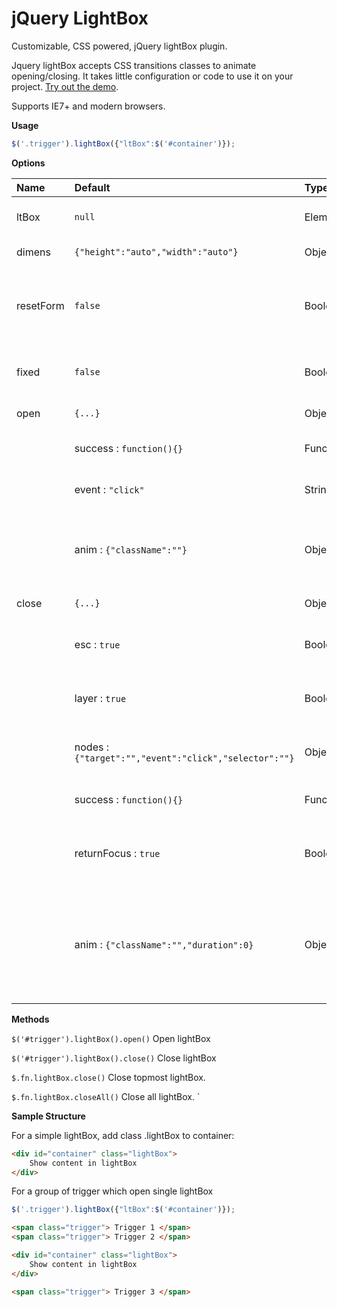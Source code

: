 jQuery LightBox
================

Customizable, CSS powered, jQuery lightBox plugin.

Jquery lightBox accepts CSS transitions classes to animate opening/closing. It takes little configuration or code to use it on your project. [Try out the demo](//vctrfrnndz.github.io/jquery-accordion).

Supports IE7+ and modern browsers.

**Usage**

```javascript
$('.trigger').lightBox({"ltBox":$('#container')});
```

**Options**

Name             | Default                       | Type              | Description
:----------------|:----------------------------- |:----------------- |:-----------
ltBox            | `null`                        | Element | Node to be opened as lightBox               
dimens           | `{"height":"auto","width":"auto"}`| Object  | Dimensions of lightBox                  
resetForm        | `false`                       | Boolean | Reset FORM inside lightBox at open & close
fixed            | `false`                       | Boolean | Position lightbox as absolute or fixed.
open             | `{...}`                       | Object  | Opening properties 
                 |  success  : `function(){}`    | Function | Open success callback
                 |  event    : `"click"`         | String   | Open trigger event.
                 |  anim     : `{"className":""}`| Object   | CSS animation class added on lightbox at open.
close            | `{...}`                       | Object   | Closing properties                 
                 |  esc      : `true`            | Boolean  | Close lightBox on escape key press.
                 | layer     : `true`            | Boolean  | Close lightBox on background layer click.
                 | nodes     : `{"target":"","event":"click","selector":""}`| Object  | Define nodes to close lightBox.
                 |  success  : `function(){}`    | Function  | Close success callback.
                 |  returnFocus : `true`         | Boolean  | Return focus to trigger element on close.
                 |  anim     : `{"className":"","duration":0}` | Object  | CSS animation class added on lightbox at close. Duration in ms required by plugin.
                 
                  
**Methods**

`$('#trigger').lightBox().open()` Open lightBox

`$('#trigger').lightBox().close()` Close lightBox

`$.fn.lightBox.close()` Close topmost lightBox.

`$.fn.lightBox.closeAll()` Close all lightBox.
`

**Sample Structure**

For a simple lightBox, add class .lightBox to container:

```html
<div id="container" class="lightBox">
    Show content in lightBox
</div>
```

For a group of trigger which open single lightBox

```javascript
$('.trigger').lightBox({"ltBox":$('#container')});
```

```html
<span class="trigger"> Trigger 1 </span>
<span class="trigger"> Trigger 2 </span>

<div id="container" class="lightBox">
    Show content in lightBox
</div>

<span class="trigger"> Trigger 3 </span>
```

